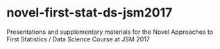 # novel-first-stat-ds-jsm2017
Presentations and supplementary materials for the Novel Approaches to First Statistics / Data Science Course at JSM 2017

